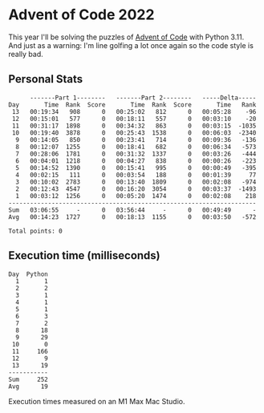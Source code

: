 # Advent of Code 2022

This year I'll be solving the puzzles of [Advent of Code](https://adventofcode.com/2022) with Python 3.11.  
And just as a warning: I'm line golfing a lot once again so the code style is really bad.  

## Personal Stats
```
      -------Part 1--------   -------Part 2--------   -----Delta-----
Day       Time  Rank  Score       Time  Rank  Score       Time   Rank
 13   00:19:34   908      0   00:25:02   812      0   00:05:28    -96
 12   00:15:01   577      0   00:18:11   557      0   00:03:10    -20
 11   00:31:17  1898      0   00:34:32   863      0   00:03:15  -1035
 10   00:19:40  3878      0   00:25:43  1538      0   00:06:03  -2340
  9   00:14:05   850      0   00:23:41   714      0   00:09:36   -136
  8   00:12:07  1255      0   00:18:41   682      0   00:06:34   -573
  7   00:28:06  1781      0   00:31:32  1337      0   00:03:26   -444
  6   00:04:01  1218      0   00:04:27   838      0   00:00:26   -223
  5   00:14:52  1390      0   00:15:41   995      0   00:00:49   -395
  4   00:02:15   111      0   00:03:54   188      0   00:01:39     77
  3   00:10:02  2783      0   00:13:40  1809      0   00:02:08   -974
  2   00:12:43  4547      0   00:16:20  3054      0   00:03:37  -1493
  1   00:03:12  1256      0   00:05:20  1474      0   00:02:08    218
---------------------------------------------------------------------
Sum   03:06:55     -      0   03:56:44     -      0   00:49:49      -
Avg   00:14:23  1727      0   00:18:13  1155      0   00:03:50   -572

Total points: 0
```

## Execution time (milliseconds)
```
Day  Python
  1       1
  2       2
  3       1
  4       1
  5       1
  6       3
  7       2
  8      18
  9      29
 10       0
 11     166
 12       9
 13      19
-----------
Sum     252
Avg      19
```

Execution times measured on an M1 Max Mac Studio.
